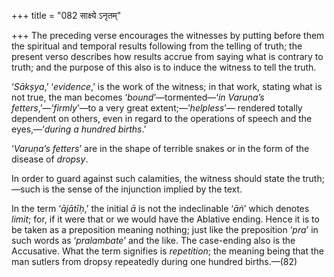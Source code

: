 +++
title = "082 साक्ष्ये ऽनृतम्"

+++
The preceding verse encourages the witnesses by putting before them the
spiritual and temporal results following from the telling of truth; the
present verso describes how results accrue from saying what is contrary
to truth; and the purpose of this also is to induce the witness to tell
the truth.

‘*Sākṣya*,’ ‘*evidence*,’ is the work of the witness; in that work,
stating what is not true, the man becomes ‘*bound*’—tormented—‘*in
Varuṇa’s fetters*,’—‘*firmly*’—to a very great extent;—‘*helpless*’—
rendered totally dependent on others, even in regard to the operations
of speech and the eyes,—‘*during a hundred births*.’

‘*Varuṇa’s fetters*’ are in the shape of terrible snakes or in the form
of the disease of *dropsy*.

In order to guard against such calamities, the witness should state the
truth;—such is the sense of the injunction implied by the text.

In the term ‘*ājātīḥ*,’ the initial *ā* is not the indeclinable ‘*āṅ*’
which denotes *limit*; for, if it were that or we would have the
Ablative ending. Hence it is to be taken as a preposition meaning
nothing; just like the preposition ‘*pra*’ in such words as
‘*pralambate*’ and the like. The case-ending also is the Accusative.
What the term signifies is *repetition*; the meaning being that the man
sutlers from dropsy repeatedly during one hundred births.—(82)


